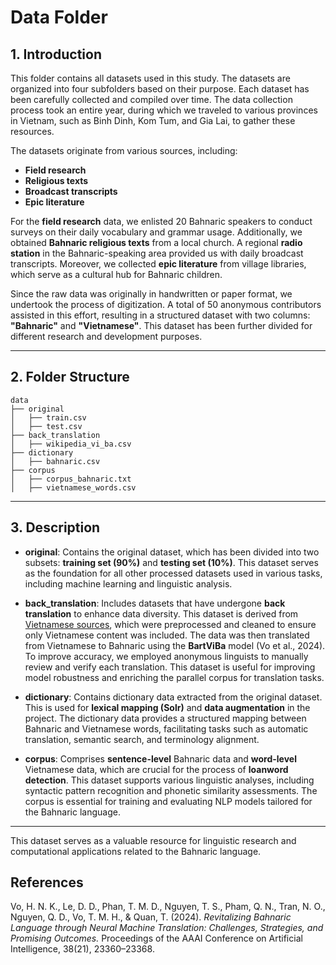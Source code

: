 # Data Folder

## 1. Introduction

This folder contains all datasets used in this study. The datasets are organized into four subfolders based on their purpose. Each dataset has been carefully collected and compiled over time. The data collection process took an entire year, during which we traveled to various provinces in Vietnam, such as Binh Dinh, Kom Tum, and Gia Lai, to gather these resources.

The datasets originate from various sources, including:

- **Field research**
- **Religious texts**
- **Broadcast transcripts**
- **Epic literature**

For the **field research** data, we enlisted 20 Bahnaric speakers to conduct surveys on their daily vocabulary and grammar usage. Additionally, we obtained **Bahnaric religious texts** from a local church. A regional **radio station** in the Bahnaric-speaking area provided us with daily broadcast transcripts. Moreover, we collected **epic literature** from village libraries, which serve as a cultural hub for Bahnaric children.

Since the raw data was originally in handwritten or paper format, we undertook the process of digitization. A total of 50 anonymous contributors assisted in this effort, resulting in a structured dataset with two columns: **"Bahnaric"** and **"Vietnamese"**. This dataset has been further divided for different research and development purposes.

---

## 2. Folder Structure

```plaintext
data
├── original
│   ├── train.csv
│   ├── test.csv
├── back_translation
│   ├── wikipedia_vi_ba.csv
├── dictionary
│   ├── bahnaric.csv
├── corpus
│   ├── corpus_bahnaric.txt
│   ├── vietnamese_words.csv
```

---

## 3. Description

- **original**: Contains the original dataset, which has been divided into two subsets: **training set (90%)** and **testing set (10%)**. This dataset serves as the foundation for all other processed datasets used in various tasks, including machine learning and linguistic analysis.

- **back_translation**: Includes datasets that have undergone **back translation** to enhance data diversity. This dataset is derived from [Vietnamese sources](https://huggingface.co/datasets/vietgpt/wikipedia_vi), which were preprocessed and cleaned to ensure only Vietnamese content was included. The data was then translated from Vietnamese to Bahnaric using the **BartViBa** model (Vo et al., 2024). To improve accuracy, we employed anonymous linguists to manually review and verify each translation. This dataset is useful for improving model robustness and enriching the parallel corpus for translation tasks.

- **dictionary**: Contains dictionary data extracted from the original dataset. This is used for **lexical mapping (Solr)** and **data augmentation** in the project. The dictionary data provides a structured mapping between Bahnaric and Vietnamese words, facilitating tasks such as automatic translation, semantic search, and terminology alignment.

- **corpus**: Comprises **sentence-level** Bahnaric data and **word-level** Vietnamese data, which are crucial for the process of **loanword detection**. This dataset supports various linguistic analyses, including syntactic pattern recognition and phonetic similarity assessments. The corpus is essential for training and evaluating NLP models tailored for the Bahnaric language.

---

This dataset serves as a valuable resource for linguistic research and computational applications related to the Bahnaric language. 

## References
Vo, H. N. K., Le, D. D., Phan, T. M. D., Nguyen, T. S., Pham, Q. N., Tran, N. O., Nguyen, Q. D., Vo, T. M. H., & Quan, T. (2024). *Revitalizing Bahnaric Language through Neural Machine Translation: Challenges, Strategies, and Promising Outcomes.* Proceedings of the AAAI Conference on Artificial Intelligence, 38(21), 23360–23368.
